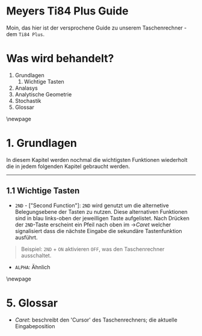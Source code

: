 # Meyers Ti84 Plus Guide

Moin, das hier ist der versprochene Guide zu unserem Taschenrechner - dem `Ti84 Plus`.

# Was wird behandelt?

1. Grundlagen
    1. Wichtige Tasten
2. Analasys
3. Analytische Geometrie
4. Stochastik
5. Glossar

\newpage

# 1. Grundlagen

In diesem Kapitel werden nochmal die wichtigsten Funktionen wiederholt die in jedem folgenden Kapitel gebraucht werden.

---

## 1.1 Wichtige Tasten

- `2ND` - \["Second Function"]: `2ND` wird genutzt um die alternetive Belegungsebene der Tasten zu nutzen.
Diese alternativen Funktionen sind in blau links-oben der jeweilligen Taste aufgelistet.
Nach Drücken der `2ND`-Taste erscheint ein Pfeil nach oben im $\rightarrow$_Caret_ welcher signalisiert dass die nächste Eingabe die sekundäre Tastenfunktion ausführt.

> Beispiel: `2ND` + `ON` aktivieren `OFF`, was den Taschenrechner ausschaltet.

- `ALPHA`: Ähnlich

\newpage

# 5. Glossar

- _Caret_: beschreibt den 'Cursor' des Taschenrechners; die aktuelle Eingabeposition
